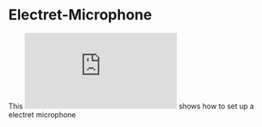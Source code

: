 # Electret-Microphone
 
This ![Article](https://github.com/RauanBPK/Electret-Microphone/blob/master/Trabalho___Amplificador_para_Microfone_de_Eletreto.pdf) shows how to set up a electret microphone

